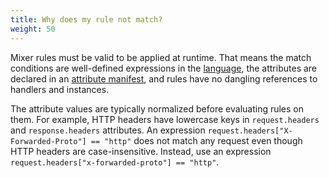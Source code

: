 ```yaml
---
title: Why does my rule not match?
weight: 50
---
```


Mixer rules must be valid to be applied at runtime. That means the match
conditions are well-defined expressions in the
[language](/zh/docs/reference/config/policy-and-telemetry/expression-language/), the attributes
are declared in an [attribute
manifest](/zh/docs/reference/config/policy-and-telemetry/attribute-vocabulary/), and rules have
no dangling references to handlers and instances.

The attribute values are typically normalized before evaluating rules on
them. For example, HTTP headers have lowercase keys in `request.headers` and
`response.headers` attributes. An expression
`request.headers["X-Forwarded-Proto"] == "http"` does not match any request
even though HTTP headers are case-insensitive. Instead, use an expression
`request.headers["x-forwarded-proto"] == "http"`.
